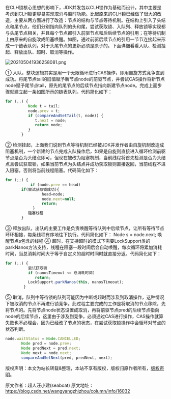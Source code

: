 


在CLH锁核心思想的影响下，JDK并发包以CLH锁作为基础而设计，其中主要是考虑到CLH锁更容易实现取消与超时功能。比起原来的CLH锁已经做了很大的改造，主要从两方面进行了改造：节点的结构与节点等待机制。在结构上引入了头结点和尾节点，他们分别指向队列的头和尾，尝试获取锁、入队列、释放锁等实现都与头尾节点相关，并且每个节点都引入前驱节点和后后续节点的引用；在等待机制上由原来的自旋改成阻塞唤醒。如图，通过前驱后续节点的引用一节节连接起来形成一个链表队列，对于头尾节点的更新必须是原子的。下面详细看看入队、检测挂起、释放出队、超时、取消等操作。

![202105041936258081.png](https://gitee.com/hezhiyuan007/java-study/raw/master/images/JDK/9e4dcf30-f924-4ef4-a560-2162030ff77b.png)

① 入队，整块逻辑其实是用一个无限循环进行CAS操作，即用自旋方式竞争直到成功。将尾节点tail的旧值赋予新节点node的前驱节点，并尝试CAS操作将新节点node赋予尾节点tail，原先的尾节点的后续节点指向新建节点node。完成上面步骤就建立起一条如图所示的链表队列。代码简化如下：

```js 
for (;;) {
          Node t = tail;
          node.prev = t;
          if (compareAndSetTail(t, node)) {
             t.next = node;
             return node;
          }
       }
```

② 检测挂起，上面我们说到节点等待机制已经被JDK并发作者由自旋机制改造成阻塞机制，一个新建的节点完成入队操作后，如果是自旋则直接进入循环检测前驱节点是否为头结点即可，但现在被改为阻塞机制，当前线程将首先检测是否为头结点且尝试获取锁，如果当前节点为头结点并成功获取锁则直接返回，当前线程不进入阻塞，否则将当前线程阻塞。代码简化如下：


```js 
for (;;) {
           if (node.prev == head)
       if(尝试获取锁成功){
                head=node;
                node.next=null;
                return;
            }
          阻塞线程
       }
```

③ 释放出队，出队的主要工作是负责唤醒等待队列中后续节点，让所有等待节点环环相接，每条线程有序地往下执行。代码简化如下：
Node s = node.next;
唤醒节点s包含的线程
④ 超时，在支持超时的模式下需要LockSupport类的parkNanos方法支持，线程在阻塞一段时间后会自动唤醒，每次循环将累加消耗时间，当总消耗时间大于等于自定义的超时时间时就直接分返。代码简化如下：


```js 
for (;;) {
          尝试获取锁
          if (nanosTimeout <= 总消耗时间)
             return;
          LockSupport.parkNanos(this, nanosTimeout);
        }
```

⑤ 取消，队列中等待锁的队列可能因为中断或超时而涉及到取消操作，这种情况下被取消的节点不再进行锁竞争。此过程主要完成的工作是将取消的节点移除，先将节点的。先将节点node状态设置成取消，再将前驱节点pred的后续节点指向node的后续节点，这里由于涉及到竞争，必须通过CAS进行操作，CAS操作就算失败也不必理会，因为已经改了节点的状态，在尝试获取锁操作中会循环对节点的状态判断。


```js 
node.waitStatus = Node.CANCELLED;
       Node pred = node.prev;
       Node predNext = pred.next;
       Node next = node.next;
       compareAndSetNext(pred, predNext, next);
```
  
版权声明：本文为站长转载&整理，本站不享有版权，版权归原作者所有，[版权声明](https://gitee.com/hezhiyuan007/java-notes/raw/master/disclaimer.md)。




原文作者：超人汪小建(seaboat) 原文地址：https://blog.csdn.net/wangyangzhizhou/column/info/16032